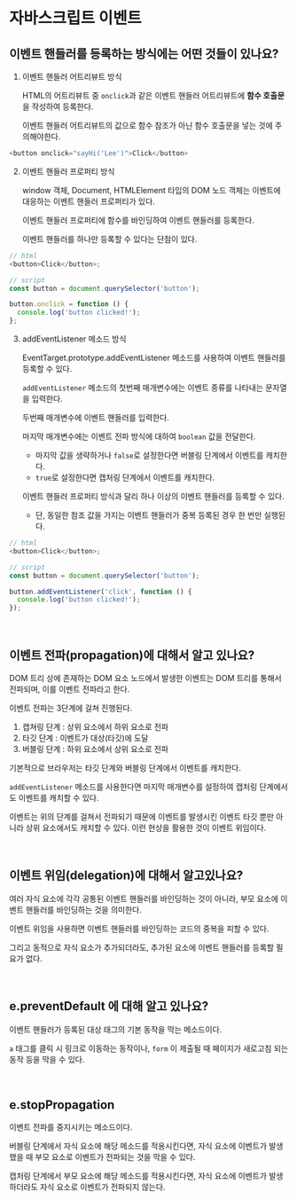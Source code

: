 # 자바스크립트 이벤트

## 이벤트 핸들러를 등록하는 방식에는 어떤 것들이 있나요?

1. 이벤트 핸들러 어트리뷰트 방식  

   HTML의 어트리뷰트 중 `onclick`과 같은 이벤트 핸들러 어트리뷰트에 **함수 호출문**을 작성하여 등록한다.  
   
   이벤트 핸들러 어트리뷰트의 값으로 함수 참조가 아닌 함수 호출문을 넣는 것에 주의해야한다.

```javascript
<button onclick="sayHi('Lee')">Click</button>
```

2. 이벤트 핸들러 프로퍼티 방식  

   window 객체, Document, HTMLElement 타입의 DOM 노드 객체는 이벤트에 대응하는 이벤트 핸들러 프로퍼티가 있다.  
   
   이벤트 핸들러 프로퍼티에 함수를 바인딩하여 이벤트 핸들러를 등록한다.  
   
   이벤트 핸들러를 하나만 등록할 수 있다는 단점이 있다.

```javascript
// html
<button>Click</button>;

// script
const button = document.querySelector('button');

button.onclick = function () {
  console.log('button clicked!');
};
```

3. addEventListener 메소드 방식  

   EventTarget.prototype.addEventListener 메소드를 사용하여 이벤트 핸들러를 등록할 수 있다.  
   
   `addEventListener` 메소드의 첫번째 매개변수에는 이벤트 종류를 나타내는 문자열을 입력한다.  
   
   두번째 매개변수에 이벤트 핸들러를 입력한다.  
   
   마지막 매개변수에는 이벤트 전파 방식에 대하여 `boolean` 값을 전달한다.  
   - 마지막 값을 생략하거나 `false`로 설정한다면 버블링 단계에서 이벤트를 캐치한다.  
   - `true`로 설정한다면 캡처링 단계에서 이벤트를 캐치한다.  

   이벤트 핸들러 프로퍼티 방식과 달리 하나 이상의 이벤트 핸들러를 등록할 수 있다.  
   - 단, 동일한 참조 값을 가지는 이벤트 핸들러가 중복 등록된 경우 한 번만 실행된다.

```javascript
// html
<button>Click</button>;

// script
const button = document.querySelector('button');

button.addEventListener('click', function () {
  console.log('button clicked!');
});
```

<br/>

## 이벤트 전파(propagation)에 대해서 알고 있나요?

DOM 트리 상에 존재하는 DOM 요소 노드에서 발생한 이벤트는 DOM 트리를 통해서 전파되며, 이를 이벤트 전파라고 한다.

이벤트 전파는 3단계에 걸쳐 진행된다.

1. 캡쳐링 단계 : 상위 요소에서 하위 요소로 전파
2. 타깃 단계 : 이벤트가 대상(타깃)에 도달
3. 버블링 단계 : 하위 요소에서 상위 요소로 전파

기본적으로 브라우저는 타깃 단계와 버블링 단계에서 이벤트를 캐치한다.  

`addEventListener` 메소드를 사용한다면 마지막 매개변수를 설정하여 캡처링 단계에서도 이벤트를 캐치할 수 있다.  

이벤트는 위의 단계를 걸쳐서 전파되기 때문에 이벤트를 발생시킨 이벤트 타깃 뿐만 아니라 상위 요소에서도 캐치할 수 있다. 이런 현상을 활용한 것이 이벤트 위임이다.

<br/>

## 이벤트 위임(delegation)에 대해서 알고있나요?

여러 자식 요소에 각각 공통된 이벤트 핸들러를 바인딩하는 것이 아니라, 부모 요소에 이벤트 핸들러를 바인딩하는 것을 의미한다.  

이벤트 위임을 사용하면 이벤트 핸들러를 바인딩하는 코드의 중복을 피할 수 있다.  

그리고 동적으로 자식 요소가 추가되더라도, 추가된 요소에 이벤트 핸들러를 등록할 필요가 없다.

<br/>

## e.preventDefault 에 대해 알고 있나요?

이벤트 핸들러가 등록된 대상 태그의 기본 동작을 막는 메소드이다.  

`a` 태그를 클릭 시 링크로 이동하는 동작이나, `form` 이 제출될 때 페이지가 새로고침 되는 동작 등을 막을 수 있다.

<br/>

## e.stopPropagation

이벤트 전파를 중지시키는 메소드이다.  

버블링 단계에서 자식 요소에 해당 메소드를 적용시킨다면, 자식 요소에 이벤트가 발생했을 때 부모 요소로 이벤트가 전파되는 것을 막을 수 있다.  

캡처링 단계에서 부모 요소에 해당 메소드를 적용시킨다면, 자식 요소에 이벤트가 발생하더라도 자식 요소로 이벤트가 전파되지 않는다.
